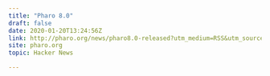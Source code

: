 ```yaml
---
title: "Pharo 8.0"
draft: false
date: 2020-01-20T13:24:56Z
link: http://pharo.org/news/pharo8.0-released?utm_medium=RSS&utm_source=hune
site: pharo.org
topic: Hacker News  

---
```

